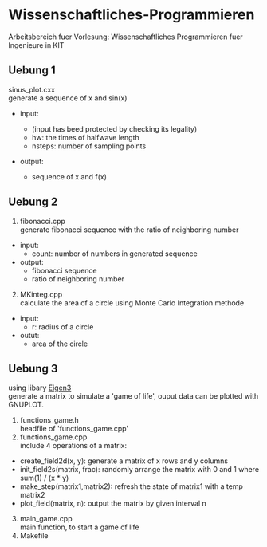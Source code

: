 # Wissenschaftliches-Programmieren
Arbeitsbereich fuer Vorlesung: Wissenschaftliches Programmieren fuer Ingenieure in KIT

## Uebung 1
sinus_plot.cxx  
generate a sequence of x and sin(x)

* input: 
  * (input has beed protected by checking its legality)
  * hw: the times of halfwave length
  * nsteps: number of sampling points

* output:
  * sequence of x and f(x)

## Uebung 2
1. fibonacci.cpp  
generate fibonacci sequence with the ratio of neighboring number
  * input:
    - count: number of numbers in generated sequence
  * output:
    - fibonacci sequence
    - ratio of neighboring number
2. MKinteg.cpp  
calculate the area of a circle using Monte Carlo Integration methode
  * input:
    - r: radius of a circle
  * outut:
    - area of the circle

## Uebung 3
using libary [Eigen3](eigen.tuxfamily.org)  
generate a matrix to simulate a 'game of life', ouput data can be plotted with GNUPLOT.
1. functions_game.h  
headfile of 'functions_game.cpp'
2. functions_game.cpp  
include 4 operations of a matrix:
  * create_field2d(x, y): generate a matrix of x rows and y columns
  * init_field2s(matrix, frac): randomly arrange the matrix with 0 and 1 where sum(1) / (x * y)
  * make_step(matrix1,matrix2): refresh the state of matrix1 with a temp matrix2
  * plot_field(matrix, n): output the matrix by given interval n
3. main_game.cpp  
main function, to start a game of life
4. Makefile
